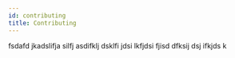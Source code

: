 ```yaml
---
id: contributing
title: Contributing
---
```


fsdafd jkadslifja silfj asdifklj dsklfi jdsi lkfjdsi fjisd dfksij dsj ifkjds k